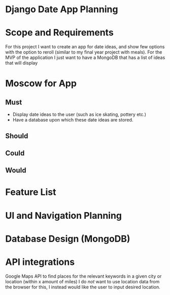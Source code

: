 # Django Date App Planning

# Scope and Requirements
For this project I want to create an app for date ideas, and show few options with the option to reroll (similar to my final year project with meals).
For the MVP of the application I just want to have a MongoDB that has a list of ideas that will display 

# Moscow for App

## Must
* Display date ideas to the user (such as ice skating, pottery etc.)
* Have a database upon which these date ideas are stored.

## Should

## Could

## Would

# Feature List

# UI and Navigation Planning

# Database Design (MongoDB)

# API integrations
Google Maps API to find places for the relevant keywords in a given city or location (within x amount of miles)
I do *not* want to use location data from the browser for this, I instead would like the user to input desired location.
